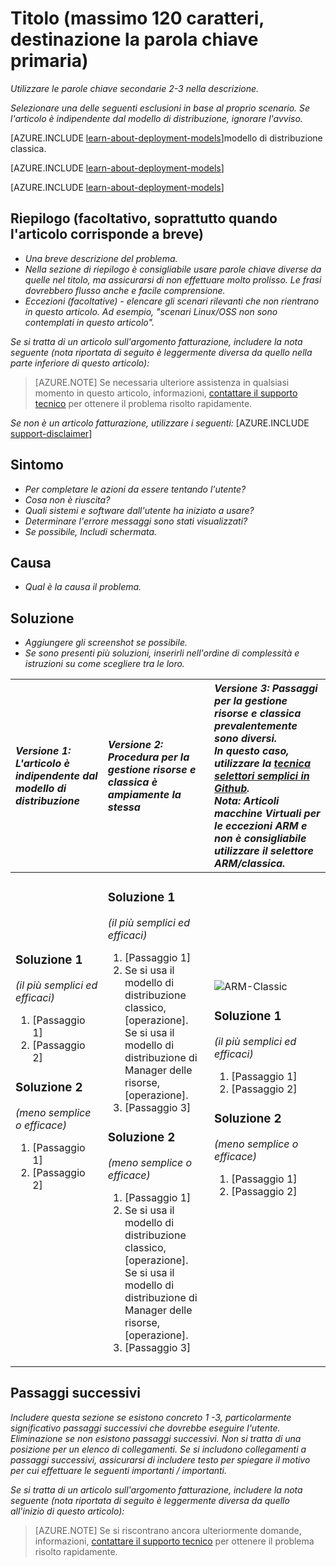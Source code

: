 <properties
   pageTitle="Titolo della pagina che viene visualizzato nei risultati di ricerca e scheda del browser"
   description="Descrizione articolo che verrà visualizzati nelle pagine di destinazione e nella maggior parte dei risultati della ricerca"
   services="service-name"
   documentationCenter="dev-center-name"
   authors="GitHub-alias-of-only-one-author"
   manager="manager-alias"
   editor=""
   tags="comma-separates-additional-tags-if-required"/>

<tags
   ms.service="required"
   ms.devlang="may be required"
   ms.topic="article"
   ms.tgt_pltfrm="may be required"
   ms.workload="required"
   ms.date="mm/dd/yyyy"
   ms.author="Your MSFT alias or your full email address;semicolon separates two or more"/>

# <a name="title-maximum-120-characters-target-the-primary-keyword"></a>Titolo (massimo 120 caratteri, destinazione la parola chiave primaria)

_Utilizzare le parole chiave secondarie 2-3 nella descrizione._

_Selezionare una delle seguenti esclusioni in base al proprio scenario. Se l'articolo è indipendente dal modello di distribuzione, ignorare l'avviso._

[AZURE.INCLUDE [learn-about-deployment-models](../../includes/learn-about-deployment-models-rm-include.md)]modello di distribuzione classica.

[AZURE.INCLUDE [learn-about-deployment-models](../../includes/learn-about-deployment-models-classic-include.md)]

[AZURE.INCLUDE [learn-about-deployment-models](../../learn-about-deployment-models-both-include.md)]

## <a name="summary-optional-especially-when-the-article-is-short"></a>Riepilogo (facoltativo, soprattutto quando l'articolo corrisponde a breve)

- _Una breve descrizione del problema._
- _Nella sezione di riepilogo è consigliabile usare parole chiave diverse da quelle nel titolo, ma assicurarsi di non effettuare molto prolisso. Le frasi dovrebbero flusso anche e facile comprensione._
- _Eccezioni (facoltative) - elencare gli scenari rilevanti che non rientrano in questo articolo. Ad esempio, "scenari Linux/OSS non sono contemplati in questo articolo"._

_Se si tratta di un articolo sull'argomento fatturazione, includere la nota seguente (nota riportata di seguito è leggermente diversa da quello nella parte inferiore di questo articolo):_
> [AZURE.NOTE] Se necessaria ulteriore assistenza in qualsiasi momento in questo articolo, informazioni, [contattare il supporto tecnico](https://portal.azure.com/?#blade/Microsoft_Azure_Support/HelpAndSupportBlade) per ottenere il problema risolto rapidamente.

_Se non è un articolo fatturazione, utilizzare i seguenti:_
[AZURE.INCLUDE [support-disclaimer](../../includes/support-disclaimer.md)]

## <a name="symptom"></a>Sintomo

- _Per completare le azioni da essere tentando l'utente?_
- _Cosa non è riuscita?_
- _Quali sistemi e software dall'utente ha iniziato a usare?_
- _Determinare l'errore messaggi sono stati visualizzati?_
- _Se possibile, Includi schermata._

## <a name="cause"></a>Causa

- _Qual è la causa il problema._

## <a name="solution"></a>Soluzione

- _Aggiungere gli screenshot se possibile._
- _Se sono presenti più soluzioni, inserirli nell'ordine di complessità e istruzioni su come scegliere tra le loro._

| <em>Versione 1: L'articolo è indipendente dal modello di distribuzione</em> | <em>Versione 2: Procedura per la gestione risorse e classica è ampiamente la stessa</em> | <em>Versione 3: Passaggi per la gestione risorse e classica prevalentemente sono diversi. <br />In questo caso, utilizzare la <a href="https://github.com/Azure/azure-content-pr/blob/master/contributor-guide/custom-markdown-extensions.md#simple-selectors">tecnica selettori semplici in Github</a>. <br />Nota: Articoli macchine Virtuali per le eccezioni ARM e non è consigliabile utilizzare il selettore ARM/classica.</em> |
|:------------------------------------------------------|:-----------------------------------------------------------|:----------------------------------------------------------------------------------------------------------------------------------------------------------------------------|
| <p><h3>Soluzione 1</h3><em>(il più semplici ed efficaci)</em></p><ol><li>[Passaggio 1]</li><li>[Passaggio 2]</li></ol><p><h3>Soluzione 2</h3><em>(meno semplice o efficace)</em></p><ol><li>[Passaggio 1]</li><li>[Passaggio 2]</li></ol><br /><br /><br /><br /><br /><br /><br /><br /> | <p><h3>Soluzione 1</h3><em>(il più semplici ed efficaci)</em></p><ol><li>[Passaggio 1]</li><li>Se si usa il modello di distribuzione classico, [operazione].<br />Se si usa il modello di distribuzione di Manager delle risorse, [operazione].</li><li>[Passaggio 3]</li></ol><p><h3>Soluzione 2</h3><em>(meno semplice o efficace)</em></p><ol><li>[Passaggio 1]</li><li>Se si usa il modello di distribuzione classico, [operazione].<br />Se si usa il modello di distribuzione di Manager delle risorse, [operazione].</li><li>[Passaggio 3]</li></ol> | <img src="media/markdown-template-for-support-articles-symptom-cause-resolution/rm-classic.png" alt="ARM-Classic"><p><h3>Soluzione 1</h3><em>(il più semplici ed efficaci)</em></p><ol><li>[Passaggio 1]</li><li>[Passaggio 2]</li></ol><p><h3>Soluzione 2</h3><em>(meno semplice o efficace)</em></p><ol><li>[Passaggio 1]</li><li>[Passaggio 2]</li></ol><br /><br /><br /><br /> |

## <a name="next-steps"></a>Passaggi successivi
_Includere questa sezione se esistono concreto 1 -3, particolarmente significativo passaggi successivi che dovrebbe eseguire l'utente. Eliminazione se non esistono passaggi successivi. Non si tratta di una posizione per un elenco di collegamenti. Se si includono collegamenti a passaggi successivi, assicurarsi di includere testo per spiegare il motivo per cui effettuare le seguenti importanti / importanti._

_Se si tratta di un articolo sull'argomento fatturazione, includere la nota seguente (nota riportata di seguito è leggermente diversa da quello all'inizio di questo articolo):_
> [AZURE.NOTE] Se si riscontrano ancora ulteriormente domande, informazioni, [contattare il supporto tecnico](https://portal.azure.com/?#blade/Microsoft_Azure_Support/HelpAndSupportBlade) per ottenere il problema risolto rapidamente.
